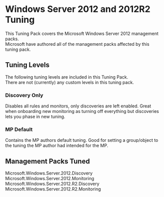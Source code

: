 # Windows Server 2012 and 2012R2 Tuning

This Tuning Pack covers the Microsoft Windows Server 2012 management packs.  
Microsoft have authored all of the management packs affected by this tuning pack.

## Tuning Levels

The following tuning levels are included in this Tuning Pack.  
There are not (currently) any custom levels in this tuning pack.  

### Discovery Only

Disables all rules and monitors, only discoveries are left enabled. Great when onboarding new monitoring as turning off everything but discoveries lets you phase in new tuning.  

### MP Default

Contains the MP authors default tuning. Good for setting a group/object to the tuning the MP author had intended for the MP.

## Management Packs Tuned

Microsoft.Windows.Server.2012.Discovery  
Microsoft.Windows.Server.2012.Monitoring  
Microsoft.Windows.Server.2012.R2.Discovery  
Microsoft.Windows.Server.2012.R2.Monitoring  
